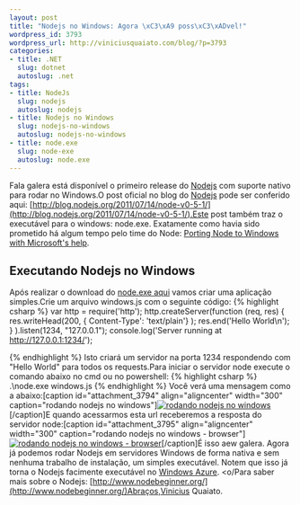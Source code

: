 ```yaml
--- 
layout: post
title: "Nodejs no Windows: Agora \xC3\xA9 poss\xC3\xADvel!"
wordpress_id: 3793
wordpress_url: http://viniciusquaiato.com/blog/?p=3793
categories: 
- title: .NET
  slug: dotnet
  autoslug: .net
tags: 
- title: NodeJs
  slug: nodejs
  autoslug: nodejs
- title: Nodejs no Windows
  slug: nodejs-no-windows
  autoslug: nodejs-no-windows
- title: node.exe
  slug: node-exe
  autoslug: node.exe
---
```

Fala galera está disponível o primeiro release do [Nodejs](http://nodejs.org/) com suporte nativo para rodar no Windows.O post oficial no blog do [Nodejs](http://blog.nodejs.org/) pode ser conferido aqui: [http://blog.nodejs.org/2011/07/14/node-v0-5-1/](http://blog.nodejs.org/2011/07/14/node-v0-5-1/).Este post também traz o executável para o windows: node.exe. Exatamente como havia sido prometido há algum tempo pelo time do Node: [Porting Node to Windows with Microsoft's help](http://blog.nodejs.org/2011/06/23/porting-node-to-windows-with-microsoft%e2%80%99s-help/).

## Executando Nodejs no Windows
Após realizar o download do [node.exe aqui](http://nodejs.org/dist/v0.5.1/node.exe) vamos criar uma aplicação simples.Crie um arquivo windows.js com o seguinte código:
{% highlight csharp %}
var http = require('http');
    http.createServer(function (req, res) {  res.writeHead(200, {
Content-Type': 'text/plain'}
);
    res.end('Hello World\n');
    }
).listen(1234, "127.0.0.1");
    console.log('Server running at http://127.0.0.1:1234/');
    
{% endhighlight %}
Isto criará um servidor na porta 1234 respondendo com "Hello World" para todos os requests.Para iniciar o servidor node execute o comando abaixo no cmd ou no powershell:
{% highlight csharp %}
.\node.exe windows.js
{% endhighlight %}
Você verá uma mensagem como a abaixo:[caption id="attachment_3794" align="aligncenter" width="300" caption="rodando nodejs no windows"][![rodando nodejs no windows](http://viniciusquaiato.com/blog/wp-content/uploads/2011/07/rodando-nodejs-no-windows-300x108.png "rodando nodejs no windows")](http://viniciusquaiato.com/blog/wp-content/uploads/2011/07/rodando-nodejs-no-windows.png)[/caption]E quando acessarmos esta url receberemos a resposta do servidor node:[caption id="attachment_3795" align="aligncenter" width="300" caption="rodando nodejs no windows - browser"][![rodando nodejs no windows - browser](http://viniciusquaiato.com/blog/wp-content/uploads/2011/07/rodando-nodejs-no-windows-browser-300x138.png "rodando nodejs no windows - browser")](http://viniciusquaiato.com/blog/wp-content/uploads/2011/07/rodando-nodejs-no-windows-browser.png)[/caption]É isso aew galera. Agora já podemos rodar Nodejs em servidores Windows de forma nativa e sem nenhuma trabalho de instalação, um simples executável. Notem que isso já torna o Nodejs facimente executável no [Windows Azure](http://viniciusquaiato.com/blog/tag/windows-azure/). <o/Para saber mais sobre o Nodejs: [http://www.nodebeginner.org/](http://www.nodebeginner.org/)Abraços,Vinicius Quaiato.

